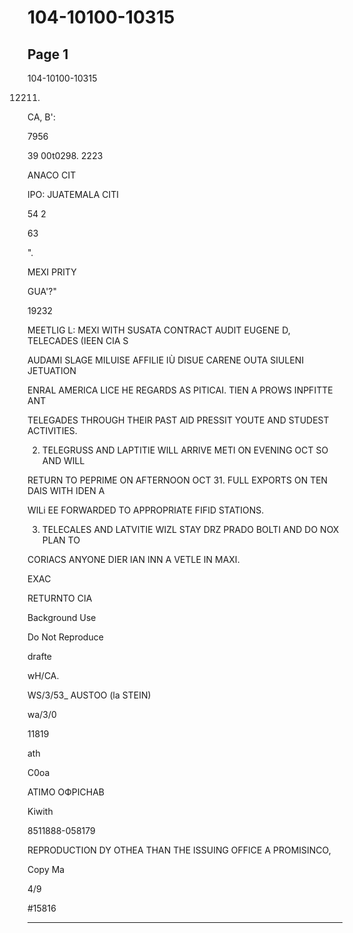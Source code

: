 # 104-10100-10315

## Page 1

104-10100-10315

12211.

CA, B':

7956

39 00t0298. 2223

ANACO CIT

IPO: JUATEMALA CITI

54 2

63

".

MEXI PRITY

GUA'?"

19232

MEETLIG L: MEXI WITH SUSATA CONTRACT AUDIT EUGENE D, TELECADES (IEEN CIA S

AUDAMI SLAGE MILUISE AFFILIE IÙ DISUE CARENE OUTA SIULENI JETUATION

ENRAL AMERICA LICE HE REGARDS AS PITICAI. TIEN A PROWS INPFITTE ANT

TELEGADES THROUGH THEIR PAST AID PRESSIT YOUTE AND STUDEST ACTIVITIES.

2. TELEGRUSS AND LAPTITIE WILL ARRIVE METI ON EVENING OCT SO AND WILL

RETURN TO PEPRIME ON AFTERNOON OCT 31. FULL EXPORTS ON TEN DAIS WITH IDEN A

WILi EE FORWARDED TO APPROPRIATE FIFID STATIONS.

3. TELECALES AND LATVITIE WIZL STAY DRZ PRADO BOLTI AND DO NOX PLAN TO

CORIACS ANYONE DIER IAN INN A VETLE IN MAXI.

EXAC

RETURNTO CIA

Background Use

Do Not Reproduce

drafte

wH/CA.

WS/3/53_ AUSTOO (la STEIN)

wa/3/0

11819

ath

C0oa

ATIMO ОФРІСНАВ

Kiwith

8511888-058179

REPRODUCTION DY OTHEA THAN THE ISSUING OFFICE A PROMISINCO,

Copy Ma

4/9

#15816

---

